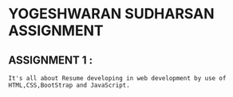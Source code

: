 # YOGESHWARAN SUDHARSAN ASSIGNMENT

## ASSIGNMENT 1 :

    It's all about Resume developing in web development by use of HTML,CSS,BootStrap and JavaScript.
